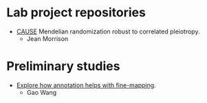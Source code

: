 # Lab project repositories

- [CAUSE](https://jean997.github.io/cause/) Mendelian randomization robust to correlated pleiotropy.
    - Jean Morrison

# Preliminary studies
- [Explore how annotation helps with fine-mapping](http://gaow.github.io/annotation-finemap-dsc).
    - Gao Wang
